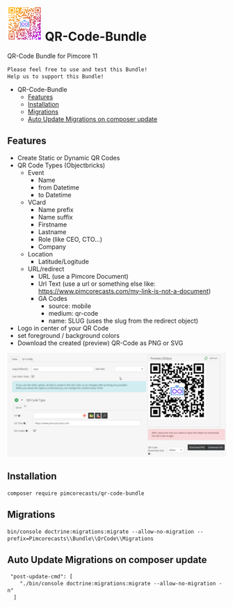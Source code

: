 
# ![Pimcorecasts QR-Code Logo](/docs/images/qr-code-logo-80.jpg) QR-Code-Bundle
QR-Code Bundle for Pimcore 11

```
Please feel free to use and test this Bundle!
Help us to support this Bundle!
```

- QR-Code-Bundle
  - [Features](#features)
  - [Installation](#installation)
  - [Migrations](#migrations)
  - [Auto Update Migrations on composer update](#auto-update-migrations-on-composer-update)

## Features
- Create Static or Dynamic QR Codes
- QR Code Types (Objectbricks)
  - Event
    - Name
    - from Datetime
    - to Datetime
  - VCard
    - Name prefix
    - Name suffix
    - Firstname
    - Lastname
    - Role (like CEO, CTO...)
    - Company
  - Location
    - Latitude/Logitude
  - URL/redirect
    - URL (use a Pimcore Document)
    - Url Text (use a url or something else like: https://www.pimcorecasts.com/my-link-is-not-a-document)
    - GA Codes
      - source: mobile
      - medium: qr-code
      - name: SLUG (uses the slug from the redirect object)
- Logo in center of your QR Code
- set foreground / background colors
- Download the created (preview) QR-Code as PNG or SVG

![Qr Code Object](/docs/images/qr-code-object.jpg)

## Installation
```shell
composer require pimcorecasts/qr-code-bundle
```

## Migrations
```shell
bin/console doctrine:migrations:migrate --allow-no-migration --prefix=Pimcorecasts\\Bundle\\QrCode\\Migrations
```

## Auto Update Migrations on composer update
```shell
 "post-update-cmd": [
    "./bin/console doctrine:migrations:migrate --allow-no-migration -n"
  ]
```